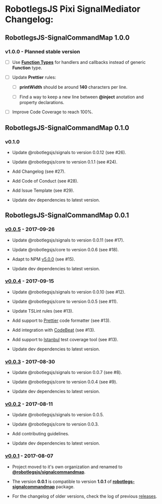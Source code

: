 # RobotlegsJS Pixi SignalMediator Changelog:

## RobotlegsJS-SignalCommandMap 1.0.0

### v1.0.0 - Planned stable version

- [ ] Use [**Function Types**](https://www.typescriptlang.org/docs/handbook/functions.html) for handlers and callbacks instead of generic **Function** type.

- [ ] Update **Prettier** rules:

  - [ ] **printWidth** should be around **140** characters per line.

  - [ ] Find a way to keep a new line between **@inject** anotation and property declarations.

- [ ] Improve Code Coverage to reach 100%.

## RobotlegsJS-SignalCommandMap 0.1.0

### v0.1.0

- Update @robotlegsjs/signals to version 0.0.12 (see #26).

- Update @robotlegsjs/core to version 0.1.1 (see #24).

- Add Changelog (see #27).

- Add Code of Conduct (see #28).

- Add Issue Template (see #29).

- Update dev dependencies to latest version.

## RobotlegsJS-SignalCommandMap 0.0.1

### [v0.0.5](https://github.com/RobotlegsJS/RobotlegsJS-SignalCommandMap/releases/tag/0.0.5) - 2017-09-26

- Update @robotlegsjs/signals to version 0.0.11 (see #17).

- Update @robotlegsjs/core to version 0.0.6 (see #18).

- Adapt to NPM [v5.0.0](http://blog.npmjs.org/post/161081169345/v500) (see #15).

- Update dev dependencies to latest version.

### [v0.0.4](https://github.com/RobotlegsJS/RobotlegsJS-SignalCommandMap/releases/tag/0.0.4) - 2017-09-15

- Update @robotlegsjs/signals to version 0.0.10 (see #12).

- Update @robotlegsjs/core to version 0.0.5 (see #11).

- Update TSLint rules (see #13).

- Add support to [Prettier](https://prettier.io) code formatter (see #13).

- Add integration with [CodeBeat](https://codebeat.co) (see #13).

- Add support to [Istanbul](https://istanbul.js.org) test coverage tool (see #13).

- Update dev dependencies to latest version.

### [v0.0.3](https://github.com/RobotlegsJS/RobotlegsJS-SignalCommandMap/releases/tag/0.0.3) - 2017-08-30

- Update @robotlegsjs/signals to version 0.0.7 (see #8).

- Update @robotlegsjs/core to version 0.0.4 (see #9).

- Update dev dependencies to latest version.

### [v0.0.2](https://github.com/RobotlegsJS/RobotlegsJS-SignalCommandMap/releases/tag/0.0.2) - 2017-08-11

- Update @robotlegsjs/signals to version 0.0.5.

- Update @robotlegsjs/core to version 0.0.3.

- Add contributing guidelines.

- Update dev dependencies to latest version.

### [v0.0.1](https://github.com/RobotlegsJS/RobotlegsJS-SignalCommandMap/releases/tag/0.0.1) - 2017-08-07

- Project moved to it's own organization and renamed to [**@robotlegsjs/signalcommandmap**](https://www.npmjs.com/package/@robotlegsjs/signalcommandmap).

- The version **0.0.1** is compatible to version **1.0.1** of [**robotlegs-signalcommandmap**](https://www.npmjs.com/package/robotlegs-signalcommandmap) package.

- For the changelog of older versions, check the log of previous [releases](https://github.com/GoodgameStudios/RobotlegsJS-SignalCommandMap/releases).

